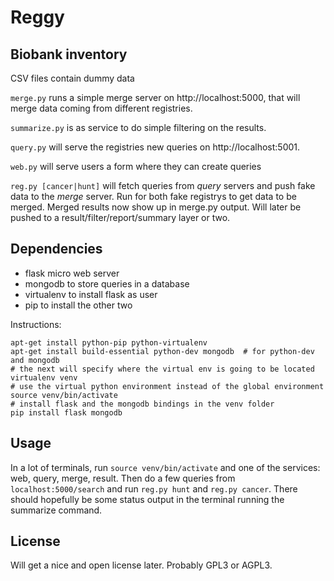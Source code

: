Reggy
=====

Biobank inventory
-----------------

CSV files contain dummy data

``merge.py`` runs a simple merge server on http://localhost:5000, that will merge data coming from different registries.

``summarize.py`` is as service to do simple filtering on the results.

``query.py`` will serve the registries new queries on http://localhost:5001.

``web.py`` will serve users a form where they can create queries

``reg.py [cancer|hunt]`` will fetch queries from _query_ servers and push fake data to the _merge_ server. Run for both fake registrys to get data to be merged. Merged results now show up in merge.py output. Will later be pushed to a result/filter/report/summary layer or two.

Dependencies
------------

* flask micro web server
* mongodb to store queries in a database
* virtualenv to install flask as user
* pip to install the other two

Instructions:

    apt-get install python-pip python-virtualenv
    apt-get install build-essential python-dev mongodb  # for python-dev and mongodb
    # the next will specify where the virtual env is going to be located
    virtualenv venv
    # use the virtual python environment instead of the global environment
    source venv/bin/activate
    # install flask and the mongodb bindings in the venv folder
    pip install flask mongodb

Usage
-----

In a lot of terminals, run ``source venv/bin/activate`` and one of the services: web, query, merge, result. Then do a few queries from ``localhost:5000/search`` and run ``reg.py hunt`` and ``reg.py cancer``. There should hopefully be some status output in the terminal running the summarize command.

License
-------

Will get a nice and open license later. Probably GPL3 or AGPL3.
